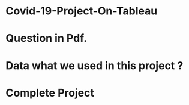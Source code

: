 # Covid-19-Project-On-Tableau
# Question in Pdf.
# Data what we used in this project ?
# Complete Project
